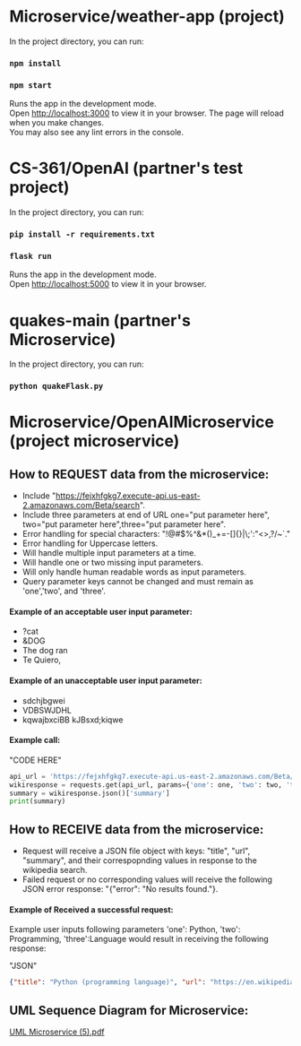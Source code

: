 # Microservice/weather-app (project)
In the project directory, you can run:
### `npm install`
### `npm start`
Runs the app in the development mode.\
Open [http://localhost:3000](http://localhost:3000) to view it in your browser.
The page will reload when you make changes.\
You may also see any lint errors in the console.
# CS-361/OpenAI (partner's test project)
In the project directory, you can run:
### `pip install -r requirements.txt`
### `flask run`
Runs the app in the development mode.\
Open [http://localhost:5000](http://localhost:5000) to view it in your browser.
# quakes-main (partner's Microservice)
In the project directory, you can run:
### `python quakeFlask.py`

# Microservice/OpenAIMicroservice (project microservice)
## How to REQUEST data from the microservice:
* Include "https://fejxhfgkg7.execute-api.us-east-2.amazonaws.com/Beta/search".
* Include three parameters at end of URL one="put parameter here", two="put parameter here",three="put parameter here".
* Error handling for special characters: "!@#$%^&*()_+=-[]{}|\\;':\"<>,?/~`." 
* Error handling for Uppercase letters. 
* Will handle multiple input parameters at a time.
* Will handle one or two missing input parameters.
* Will only handle human readable words as input parameters.
* Query parameter keys cannot be changed and must remain as 'one','two', and 'three'.

#### Example of an acceptable user input parameter:
* ?cat
* &DOG
* The dog ran
* Te Quiero,

#### Example of an unacceptable user input parameter:
* sdchjbgwei
* VDBSWJDHL
* kqwajbxciBB kJBsxd;kiqwe

#### Example call:

"CODE HERE"
```python 
api_url = 'https://fejxhfgkg7.execute-api.us-east-2.amazonaws.com/Beta/search'
wikiresponse = requests.get(api_url, params={'one': one, 'two': two, 'three': three})
summary = wikiresponse.json()['summary']
print(summary)
```
## How to RECEIVE data from the microservice:
* Request will receive a JSON file object with keys: "title", "url", "summary", and their correspopnding values in response to the wikipedia search.
* Failed request or no corresponding values will receive the following JSON error response: "{"error": "No results found."}. 

#### Example of Received a successful request: 
Example user inputs following parameters 'one': Python, 'two': Programming, 'three':Language would result in receiving the following response:

"JSON"
```json
{"title": "Python (programming language)", "url": "https://en.wikipedia.org/wiki/Python_(programming_language)", "summary": "Python is a high-level, general-purpose programming language. Its design philosophy emphasizes code readability with the use of significant indentation via the off-side rule.Python is dynamically typed and garbage-collected. It supports multiple programming paradigms, including structured (particularly procedural), object-oriented and functional programming. It is often described as a \"batteries included\" language due to its comprehensive standard library.Guido van Rossum began working on Python in the late 1980s as a successor to the ABC programming language and first released it in 1991 as Python 0.9.0. Python 2.0 was released in 2000. Python 3.0, released in 2008, was a major revision not completely backward-compatible with earlier versions. Python 2.7.18, released in 2020, was the last release of Python 2.Python consistently ranks as one of the most popular programming languages.\n\n"}
```

## UML Sequence Diagram for Microservice:

[UML Microservice (5).pdf](https://github.com/drewbush1990/CS361/files/11512158/UML.Microservice.5.pdf)
